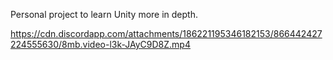 Personal project to learn Unity more in depth.

https://cdn.discordapp.com/attachments/186221195346182153/866442427224555630/8mb.video-l3k-JAyC9D8Z.mp4
